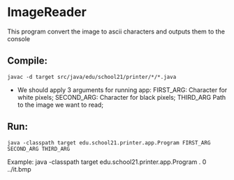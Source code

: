 # ImageReader

This program convert the image to ascii characters and outputs them to the console

## Compile:
    javac -d target src/java/edu/school21/printer/*/*.java  

* We should apply 3 arguments for running  app:
    FIRST_ARG: Character for white pixels;
    SECOND_ARG: Character for black pixels;
    THIRD_ARG Path to the image we want to read;

## Run:
    java -classpath target edu.school21.printer.app.Program FIRST_ARG SECOND_ARG THIRD_ARG

Example: java -classpath target edu.school21.printer.app.Program . 0 ../it.bmp




